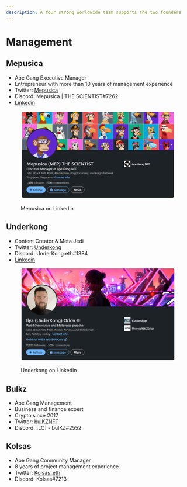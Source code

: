 ```yaml
---
description: A four strong worldwide team supports the two founders
---
```


# Management

## Mepusica

* Ape Gang Executive Manager
* Entrepreneur with more than 10 years of management experience
* Twitter: [Mepusica](https://twitter.com/mepusica)
* Discord: Mepusica | THE SCIENTIST#7262
* [Linkedin](https://www.linkedin.com/in/mepusica-the-scientist-389411226/)

<figure><img src="../.gitbook/assets/Mep_linkedin (3).png" alt=""><figcaption><p>Mepusica on Linkedin</p></figcaption></figure>

## Underkong

* Content Creator & Meta Jedi
* Twitter: [Underkong](https://twitter.com/UnderKong)
* Discord: UnderKong.eth#1384
* [Linkedin](https://www.linkedin.com/in/orlov-ilya/)

<figure><img src="../.gitbook/assets/underkong_linkedin.png" alt=""><figcaption><p>Underkong on Linkedin</p></figcaption></figure>

## Bulkz

* Ape Gang Management
* Business and finance expert
* Crypto since 2017
* Twitter: [bulKZNFT](https://twitter.com/bulKZNFT)
* Discord: \[LC] - bulKZ#2552

## Kolsas

* Ape Gang Community Manager
* 8 years of project management experience
* Twitter: [Kolsas\_eth](https://twitter.com/kolsas\_eth)
* Discord: Kolsas#7213
